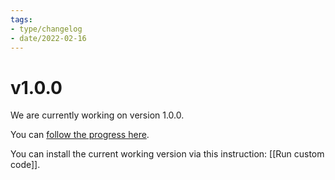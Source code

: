 ```yaml
---
tags:
- type/changelog
- date/2022-02-16
---
```


# v1.0.0
We are currently working on version 1.0.0. 

You can [follow the progress here](https://github.com/obsidian-html/obsidian-html/issues/137).

You can install the current working version via this instruction: [[Run custom code]].
